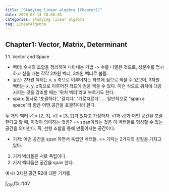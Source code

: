 ```yaml
---
title: "Studying linear algebra [Chapter1]"
date: 2020-03-14 18:00:30
categories: Studying linear algebra
tag: LinearAlgebra
---
```


## Chapter1: Vector, Matrix, Determinant
1.1. Vector and Space
+ 벡터: 수치의 조합을 정리하여 나타내는 기법 -> 수를 나열한 것으로, 성분수를 명시하고 싶을 때는 각각 2차원 벡터, 3차원 벡터로 불림.
+ 공간: 2차원 벡터는 x, y 축으로 이루어지는 좌표에 점으로 찍을 수 있으며, 3차원 벡터는 x, y, z축으로 이루어진 좌표에 점을 찍을 수 있다. 이런 식으로 위치에 대응시키는 것을 강조할 때는 '위치 벡터'라고 부르기도 한다.
+ span: 동사로 '포괄하다', '걸치다', '가로지르다', ...
일반적으로 "span a space"라 함은 어떤 공간을 포괄하다라 한다. 

두 개의 벡터 v1 = [2, 3], v2 = [3, 2]가 있다고 가정하자. v1과 v2가 어떤 공간을 포괄한다고 할 때, 이것이 의미하는 것은?
=> span이라는 것은 이 벡터들로 형성할 수 있는 공간을 의미한다. 즉, 선형 조합을 통해 만들어지는 공간이다.


+ 기저: 어떤 공간을 span 하면서 독립인 벡터들.
=> 기저는 2가지의 성질을 가지고 있다.
1) 기저 벡터들은 서로 독립이다.
2) 기저 벡터들은 공간을 span 한다.

예시) 3차원 공간 R2에 대한 기저를 


$\int_{\Omega(t)}{f(x,t)dV}$
